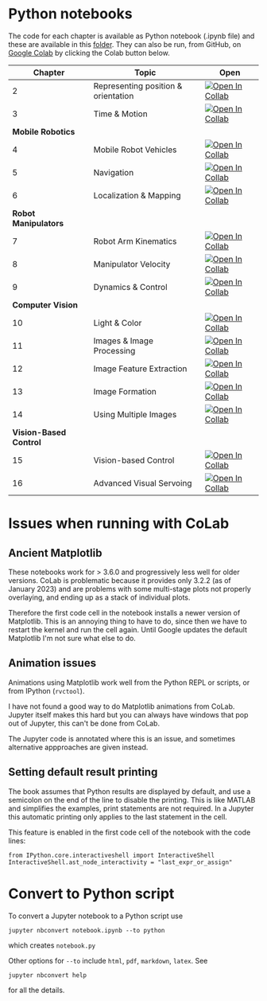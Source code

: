 # Python notebooks

The code for each chapter is available as Python notebook (.ipynb file) and these are available in
this [folder](.).  They can also be run, from GitHub, on [Google Colab](https://colab.research.google.com/?utm_source=scs-index) by clicking the Colab button below.

| Chapter | Topic | Open |
| ------- |------ | ---- |
| 2 | Representing position & orientation | [![Open In Collab](https://colab.research.google.com/assets/colab-badge.svg)](https://colab.research.google.com/github/petercorke/RVC3-python/blob/main/notebooks/chap2.ipynb)
| 3 | Time & Motion | [![Open In Collab](https://colab.research.google.com/assets/colab-badge.svg)](https://colab.research.google.com/github/petercorke/RVC3-python/blob/main/notebooks/chap3.ipynb)
| **Mobile Robotics** |||
| 4 | Mobile Robot Vehicles | [![Open In Collab](https://colab.research.google.com/assets/colab-badge.svg)](https://colab.research.google.com/github/petercorke/RVC3-python/blob/main/notebooks/chap4.ipynb)
| 5 | Navigation | [![Open In Collab](https://colab.research.google.com/assets/colab-badge.svg)](https://colab.research.google.com/github/petercorke/RVC3-python/blob/main/notebooks/chap5.ipynb)
| 6 | Localization & Mapping | [![Open In Collab](https://colab.research.google.com/assets/colab-badge.svg)](https://colab.research.google.com/github/petercorke/RVC3-python/blob/main/notebooks/chap6.ipynb)
| **Robot Manipulators** |||
| 7 | Robot Arm Kinematics | [![Open In Collab](https://colab.research.google.com/assets/colab-badge.svg)](https://colab.research.google.com/github/petercorke/RVC3-python/blob/main/notebooks/chap7.ipynb)
| 8 | Manipulator Velocity | [![Open In Collab](https://colab.research.google.com/assets/colab-badge.svg)](https://colab.research.google.com/github/petercorke/RVC3-python/blob/main/notebooks/chap8.ipynb)
| 9 | Dynamics & Control | [![Open In Collab](https://colab.research.google.com/assets/colab-badge.svg)](https://colab.research.google.com/github/petercorke/RVC3-python/blob/main/notebooks/chap9.ipynb)
| **Computer Vision** |||
| 10 | Light & Color | [![Open In Collab](https://colab.research.google.com/assets/colab-badge.svg)](https://colab.research.google.com/github/petercorke/RVC3-python/blob/main/notebooks/chap10.ipynb)
| 11 | Images & Image Processing | [![Open In Collab](https://colab.research.google.com/assets/colab-badge.svg)](https://colab.research.google.com/github/petercorke/RVC3-python/blob/main/notebooks/chap11.ipynb)
| 12 | Image Feature Extraction | [![Open In Collab](https://colab.research.google.com/assets/colab-badge.svg)](https://colab.research.google.com/github/petercorke/RVC3-python/blob/main/notebooks/chap12.ipynb)
| 13 | Image Formation | [![Open In Collab](https://colab.research.google.com/assets/colab-badge.svg)](https://colab.research.google.com/github/petercorke/RVC3-python/blob/main/notebooks/chap13.ipynb)
| 14 | Using Multiple Images | [![Open In Collab](https://colab.research.google.com/assets/colab-badge.svg)](https://colab.research.google.com/github/petercorke/RVC3-python/blob/main/notebooks/chap14.ipynb)
| **Vision-Based Control** |||
| 15 | Vision-based Control | [![Open In Collab](https://colab.research.google.com/assets/colab-badge.svg)](https://colab.research.google.com/github/petercorke/RVC3-python/blob/main/notebooks/chap16.ipynb)
| 16 | Advanced Visual Servoing | [![Open In Collab](https://colab.research.google.com/assets/colab-badge.svg)](https://colab.research.google.com/github/petercorke/RVC3-python/blob/main/notebooks/chap16.ipynb)


# Issues when running with CoLab

## Ancient Matplotlib

These notebooks work for > 3.6.0 and progressively less well for older versions.  CoLab is problematic because
it provides only 3.2.2 (as of January 2023) and are problems with some multi-stage plots not properly
overlaying, and ending up as a stack of individual plots.


Therefore the first code cell in the notebook installs a newer version of Matplotlib.  This is an annoying thing to have to
do, since then we have to restart the kernel and run the cell again.  Until Google updates the default
Matplotlib I'm not sure what else to do.

##  Animation issues

Animations using Matplotlib work well from the Python REPL or scripts, or from IPython (`rvctool`).

I have not found a good way to do Matplotlib animations from CoLab.  Jupyter itself makes this hard
but you can always have windows that pop out of Jupyter, this can't be done from CoLab.

The Jupyter code is annotated where this is an issue, and sometimes alternative appproaches are
given instead.


## Setting default result printing

The book assumes that Python results are displayed by default, and use a semicolon on the end of the
line to disable the printing.  This is like MATLAB and simplifies the examples, print statements are
not required.  In a Jupyter this automatic printing only applies to the last statement in the cell.

This feature is enabled in the first code cell of the notebook with the code lines:

```
from IPython.core.interactiveshell import InteractiveShell
InteractiveShell.ast_node_interactivity = "last_expr_or_assign"
```

# Convert to Python script

To convert a Jupyter notebook to a Python script use
```shell
jupyter nbconvert notebook.ipynb --to python
```
which creates `notebook.py`

Other options for `--to` include `html`, `pdf`, `markdown`, `latex`.  See
```shell
jupyter nbconvert help
```
for all the details.
